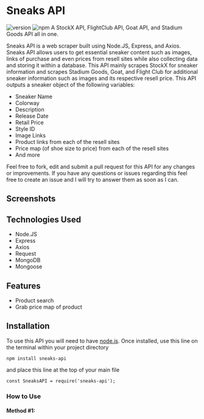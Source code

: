 # Sneaks API
![version](https://img.shields.io/npm/v/sneaks-api "Version")
![npm](https://img.shields.io/npm/dt/sneaks-api.svg "Total Downloads")
A StockX API, FlightClub API, Goat API, and Stadium Goods API all in one.

Sneaks API is a web scraper built using Node.JS, Express, and Axios. Sneaks API allows users to get essential sneaker content such as images, links of purchase and even prices from resell sites while also collecting data and storing it within a database. This API mainly scrapes StockX for sneaker information and scrapes Stadium Goods, Goat, and Flight Club for additional sneaker information such as images and its respective resell price. This API outputs a sneaker object of the following variables:

  - Sneaker Name
  - Colorway
  - Description
  - Release Date
  - Retail Price
  - Style ID
  - Image Links
  - Product links from each of the resell sites
  - Price map (of shoe size to price) from each of the resell sites
  - And more
  
Feel free to fork, edit and submit a pull request for this API for any changes or improvements. If you have any questions or issues regarding this feel free to create an issue and I will try to answer them as soon as I can.
  
## Screenshots

## Technologies Used
  - Node.JS
  - Express
  - Axios
  - Request
  - MongoDB
  - Mongoose
  
## Features
  - Product search
  - Grab price map of product
  
## Installation
To use this API you will need to have [node.js](https://nodejs.org/en/).
Once installed, use this line on the terminal within your project directory
```
npm install sneaks-api
```
and place this line at the top of your main file
```
const SneaksAPI = require('sneaks-api');
```
### How to Use
#### Method #1:
  
